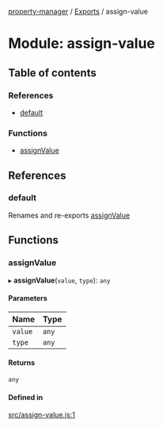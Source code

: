 [property-manager](../README.md) / [Exports](../modules.md) / assign-value

# Module: assign-value

## Table of contents

### References

- [default](assign_value-1.md#default)

### Functions

- [assignValue](assign_value-1.md#assignvalue)

## References

### default

Renames and re-exports [assignValue](assign_value-1.md#assignvalue)

## Functions

### assignValue

▸ **assignValue**(`value`, `type`): `any`

#### Parameters

| Name | Type |
| :------ | :------ |
| `value` | `any` |
| `type` | `any` |

#### Returns

`any`

#### Defined in

[src/assign-value.js:1](https://github.com/snowyu/property-manager.js/blob/4242c0a/src/assign-value.js#L1)
